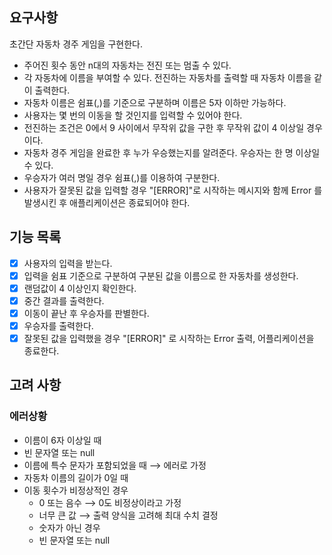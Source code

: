 ## 요구사항
초간단 자동차 경주 게임을 구현한다.
- 주어진 횟수 동안 n대의 자동차는 전진 또는 멈출 수 있다.
- 각 자동차에 이름을 부여할 수 있다. 전진하는 자동차를 출력할 때 자동차 이름을 같이 출력한다.
- 자동차 이름은 쉼표(,)를 기준으로 구분하며 이름은 5자 이하만 가능하다.
- 사용자는 몇 번의 이동을 할 것인지를 입력할 수 있어야 한다.
- 전진하는 조건은 0에서 9 사이에서 무작위 값을 구한 후 무작위 값이 4 이상일 경우이다.
- 자동차 경주 게임을 완료한 후 누가 우승했는지를 알려준다. 우승자는 한 명 이상일 수 있다.
- 우승자가 여러 명일 경우 쉼표(,)를 이용하여 구분한다.
- 사용자가 잘못된 값을 입력할 경우 "[ERROR]"로 시작하는 메시지와 함께 Error 를 발생시킨 후 애플리케이션은 종료되어야 한다.

## 기능 목록
- [x] 사용자의 입력을 받는다.
- [x] 입력을 쉼표 기준으로 구분하여 구분된 값을 이름으로 한 자동차를 생성한다.
- [x] 랜덤값이 4 이상인지 확인한다.
- [x] 중간 결과를 출력한다.
- [x] 이동이 끝난 후 우승자를 판별한다.
- [x] 우승자를 출력한다.
- [x] 잘못된 값을 입력했을 경우 "[ERROR]" 로 시작하는 Error 출력, 어플리케이션을 종료한다.

## 고려 사항
### 에러상황
- 이름이 6자 이상일 때
- 빈 문자열 또는 null
- 이름에 특수 문자가 포함되었을 때 ⟶ 에러로 가정
- 자동차 이름의 길이가 0일 때
- 이동 횟수가 비정상적인 경우
  - 0 또는 음수 ⟶ 0도 비정상이라고 가정
  - 너무 큰 값 ⟶ 출력 양식을 고려해 최대 수치 결정
  - 숫자가 아닌 경우
  - 빈 문자열 또는 null